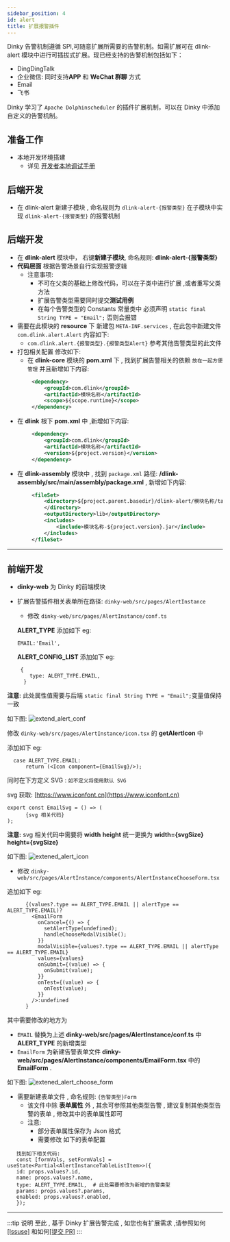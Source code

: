```yaml
---
sidebar_position: 4
id: alert
title: 扩展报警插件
---
```





Dinky 告警机制遵循 SPI,可随意扩展所需要的告警机制。如需扩展可在 dlink-alert 模块中进行可插拔式扩展。现已经支持的告警机制包括如下：

- DingDingTalk
- 企业微信: 同时支持**APP** 和 **WeChat 群聊** 方式
- Email
- 飞书

Dinky 学习了 ``Apache Dolphinscheduler`` 的插件扩展机制，可以在 Dinky 中添加自定义的告警机制。

## 准备工作
- 本地开发环境搭建
    - 详见 [开发者本地调试手册](../../developer_guide/local_debug)

## 后端开发
- 在 dlink-alert 新建子模块 , 命名规则为 `dlink-alert-{报警类型}` 在子模块中实现 `dlink-alert-{报警类型}` 的报警机制

## 后端开发
- 在 **dlink-alert** 模块中， 右键**新建子模块**, 命名规则: **dlink-alert-{报警类型}**
- **代码层面** 根据告警场景自行实现报警逻辑 
    - 注意事项:
        - 不可在父类的基础上修改代码，可以在子类中进行扩展 ,或者重写父类方法
        - 扩展告警类型需要同时提交**测试用例**
        - 在每个告警类型的 Constants 常量类中 必须声明 ``static final String TYPE = "Email";`` 否则会报错
- 需要在此模块的 **resource** 下 新建包 ``META-INF.services`` , 在此包中新建文件 ``com.dlink.alert.Alert`` 内容如下:
    - ``com.dlink.alert.{报警类型}.{报警类型Alert}`` 参考其他告警类型的此文件
- 打包相关配置 修改如下:
    - 在 **dlink-core** 模块的 **pom.xml** 下 , 找到扩展告警相关的依赖 `放在一起方便管理` 并且新增如下内容:
```xml
        <dependency>
            <groupId>com.dlink</groupId>
            <artifactId>模块名称</artifactId>
            <scope>${scope.runtime}</scope>
        </dependency>
``` 
- 在 **dlink** 根下 **pom.xml** 中 ,新增如下内容:
```xml
        <dependency>
            <groupId>com.dlink</groupId>
            <artifactId>模块名称</artifactId>
            <version>${project.version}</version>
        </dependency>
```

- 在 **dlink-assembly** 模块中 , 找到 ``package.xml`` 路径: **/dlink-assembly/src/main/assembly/package.xml** , 新增如下内容:
```xml
        <fileSet>
            <directory>${project.parent.basedir}/dlink-alert/模块名称/target
            </directory>
            <outputDirectory>lib</outputDirectory>
            <includes>
                <include>模块名称-${project.version}.jar</include>
            </includes>
        </fileSet>
  ```


----

## 前端开发
- **dinky-web** 为 Dinky 的前端模块
- 扩展告警插件相关表单所在路径: `dinky-web/src/pages/AlertInstance`
  - 修改 `dinky-web/src/pages/AlertInstance/conf.ts` 

  **ALERT_TYPE** 添加如下 eg:
  ```
  EMAIL:'Email', 
  ```
  **ALERT_CONFIG_LIST** 添加如下 eg: 
  ```
   {
      type: ALERT_TYPE.EMAIL,
    } 
  ```
 **注意:** 此处属性值需要与后端 `static final String TYPE = "Email";`变量值保持一致

如下图:
![extend_alert_conf](http://www.aiwenmo.com/dinky/docs/zh-CN/extend/function_expansion/alert/extend_alert_conf.png)


  修改 `dinky-web/src/pages/AlertInstance/icon.tsx` 的 **getAlertIcon** 中 
  
  添加如下 eg:
```
  case ALERT_TYPE.EMAIL:
      return (<Icon component={EmailSvg}/>);
```
同时在下方定义 SVG :  `如不定义将使用默认 SVG`

svg 获取: [https://www.iconfont.cn](https://www.iconfont.cn)
```
export const EmailSvg = () => (
      {svg 相关代码}
);
```
**注意:** svg 相关代码中需要将 **width**  **height** 统一更换为 **width={svgSize} height={svgSize}**

如下图:
![extened_alert_icon](http://www.aiwenmo.com/dinky/docs/zh-CN/extend/function_expansion/alert/extened_alert_icon.png)



  - 修改 `dinky-web/src/pages/AlertInstance/components/AlertInstanceChooseForm.tsx` 
 
  追加如下  eg: 
```
      {(values?.type == ALERT_TYPE.EMAIL || alertType == ALERT_TYPE.EMAIL)?
        <EmailForm
          onCancel={() => {
            setAlertType(undefined);
            handleChooseModalVisible();
          }}
          modalVisible={values?.type == ALERT_TYPE.EMAIL || alertType == ALERT_TYPE.EMAIL}
          values={values}
          onSubmit={(value) => {
            onSubmit(value);
          }}
          onTest={(value) => {
            onTest(value);
          }}
        />:undefined
      }
```
其中需要修改的地方为
-  `EMAIL` 替换为上述 **dinky-web/src/pages/AlertInstance/conf.ts** 中 **ALERT_TYPE** 的新增类型
-  `EmailForm` 为新建告警表单文件 **dinky-web/src/pages/AlertInstance/components/EmailForm.tsx** 中的 **EmailForm** .

如下图:
![extened_alert_choose_form](http://www.aiwenmo.com/dinky/docs/zh-CN/extend/function_expansion/alert/extened_alert_choose_form.png)

 - 需要新建表单文件 , 命名规则: ``{告警类型}Form``
   - 该文件中除 **表单属性** 外 , 其余可参照其他类型告警 , 建议复制其他类型告警的表单 , 修改其中的表单属性即可 
   - 注意: 
     - 部分表单属性保存为 Json 格式
     - 需要修改 如下的表单配置
 

 ```shell
    找到如下相关代码: 
    const [formVals, setFormVals] = useState<Partial<AlertInstanceTableListItem>>({
    id: props.values?.id,
    name: props.values?.name,
    type: ALERT_TYPE.EMAIL,  # 此处需要修改为新增的告警类型
    params: props.values?.params,
    enabled: props.values?.enabled,
    });

```


---- 
:::tip 说明
至此 , 基于 Dinky 扩展告警完成 , 如您也有扩展需求 ,请参照如何 [[Issuse]](../../developer_guide/contribution/issue)  和如何[[提交 PR]](../../developer_guide/contribution/pull_request)
:::